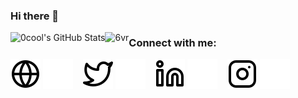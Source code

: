 ### Hi there 👋

<!--
**0cool-design/0cool-design** is a ✨ _special_ ✨ repository because its `README.md` (this file) appears on your GitHub profile.

Here are some ideas to get you started:

- 🔭 I’m currently working on ...
- 🌱 I’m currently learning ...
- 👯 I’m looking to collaborate on ...
- 🤔 I’m looking for help with ...
- 💬 Ask me about ...
- 📫 How to reach me: ...
- 😄 Pronouns: ...
- ⚡ Fun fact: ...
-->
  <img align="left" alt="0cool's GitHub Stats" src="https://github-readme-stats.vercel.app/api?username=0cool-design&show_icons=true&hide_border=false&title_color=ff652f&icon_color=ff00ee&bg_color=09131B&text_color=ffffff&border_color=0c1a25" />
  <img align="left" src="https://github-readme-stats.vercel.app/api/top-langs?username=6vr&show_icons=true&theme=radical&hide_border=true&locale=en&layout=compact" alt="6vr" />

### Connect with me:

[![website](./img/globe-light.svg)](https://0cool-design.github.io/#gh-light-mode-only)
[![website](./img/globe-dark.svg)](https://0cool-design.github.io/#gh-dark-mode-only)
&nbsp;&nbsp;
[![website](./img/twitter-light.svg)](https://twitter.com/0_CO0L#gh-light-mode-only)
[![website](./img/twitter-dark.svg)](https://twitter.com/0_CO0L#gh-dark-mode-only)
&nbsp;&nbsp;
[![website](./img/linkedin-light.svg)](https://www.linkedin.com/in/0co0l-hamood-alsalmani#gh-light-mode-only)
[![website](./img/linkedin-dark.svg)](https://www.linkedin.com/in/0co0l-hamood-alsalmani#gh-dark-mode-only)
&nbsp;&nbsp;
[![website](./img/instagram-light.svg)](https://www.instagram.com/0_co0l#gh-light-mode-only)
[![website](./img/instagram-dark.svg)](https://www.instagram.com/0_co0l#gh-dark-mode-only)
